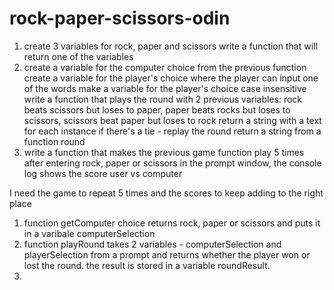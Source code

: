 # rock-paper-scissors-odin
1. create 3 variables for rock, paper and scissors
write a function that will return one of the variables
2. create a variable for the computer choice from the previous function
create a variable for the player's choice where the player can input one of the words
make a variable for the player's choice case insensitive
write a function that plays the round with 2 previous variables: rock beats scissors but loses to paper, paper beats rocks but loses to scissors, scissors beat paper but loses to rock
return a string with a text for each instance
if there's a tie - replay the round
return a string from a function round
3. write a function that makes the previous game function play 5 times
after entering rock, paper or scissors in the prompt window, the console log shows the score user vs computer

I need the game to repeat 5 times and the scores to keep adding to the right place


1. function getComputer choice returns rock, paper or scissors and puts it in a varibale computerSelection
2. function playRound takes 2 variables - computerSelection and playerSelection from a prompt and returns whether the player won or lost the round. the result is stored in a variable roundResult.
3. 